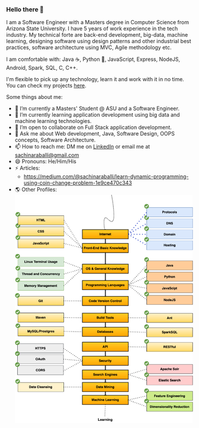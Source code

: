 ### Hello there 👋

I am a Software Engineer with a Masters degree in Computer Science from Arizona State University. I have 5 years of work experience in the tech industry. My technical forte are back-end development, big-data, machine learning, designing software using design patterns and other industrial best practices, software architecture using MVC, Agile methodology etc.

I am comfortable with: Java ☕, Python 🐍, JavaScript, Express, NodeJS, Android, Spark, SQL, C, C++. 


I'm flexible to pick up any technology, learn it and work with it in no time. You can check my projects [here](https://github.com/sachinaraballi?tab=repositories).

Some things about me:

- 🔭 I’m currently a Masters' Student @ ASU and a Software Engineer.
- 🌱 I’m currently learning application development using big data and machine learning technologies.
- 👯 I’m open to collaborate on Full Stack application development.
- 💬 Ask me about Web development, Java, Software Design, OOPS concepts, Software Architecture.
- 📫 How to reach me: DM me on [LinkedIn](https://www.linkedin.com/in/sachinaraballi/) or email me at [sachinaraballi@gmail.com](mailto:sachinaraballi@gmail.com)
- 😄 Pronouns: He/Him/His
- ⚡ Articles: 
   - https://medium.com/@sachinaraballi/learn-dynamic-programming-using-coin-change-problem-1e9ce470c343
- 🌎 Other Profiles:
![](backend_career.png)
